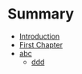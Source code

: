 # Summary

* [Introduction](README.md)
* [First Chapter](chapter1.md)
* [abc](abc.md)
  * [ddd](abc/ddd.md)


